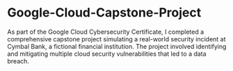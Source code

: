 # Google-Cloud-Capstone-Project
As part of the Google Cloud Cybersecurity Certificate, I completed a comprehensive capstone project simulating a real-world security incident at Cymbal Bank, a fictional financial institution. The project involved identifying and mitigating multiple cloud security vulnerabilities that led to a data breach. 
